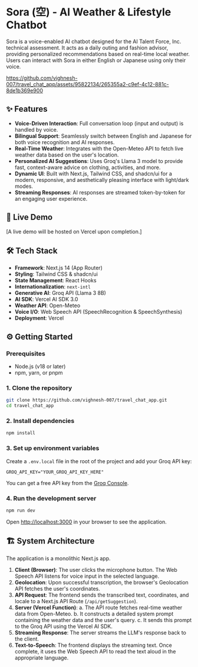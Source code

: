 # Sora (空) - AI Weather & Lifestyle Chatbot

Sora is a voice-enabled AI chatbot designed for the AI Talent Force, Inc. technical assessment. It acts as a daily outing and fashion advisor, providing personalized recommendations based on real-time local weather. Users can interact with Sora in either English or Japanese using only their voice.

https://github.com/vighnesh-007/travel_chat_app/assets/95822134/265355a2-c9ef-4c12-881c-8de1b369e900

## ✨ Features

- **Voice-Driven Interaction**: Full conversation loop (input and output) is handled by voice.
- **Bilingual Support**: Seamlessly switch between English and Japanese for both voice recognition and AI responses.
- **Real-Time Weather**: Integrates with the Open-Meteo API to fetch live weather data based on the user's location.
- **Personalized AI Suggestions**: Uses Groq's Llama 3 model to provide fast, context-aware advice on clothing, activities, and more.
- **Dynamic UI**: Built with Next.js, Tailwind CSS, and shadcn/ui for a modern, responsive, and aesthetically pleasing interface with light/dark modes.
- **Streaming Responses**: AI responses are streamed token-by-token for an engaging user experience.

## 🚀 Live Demo

[A live demo will be hosted on Vercel upon completion.]

## 🛠️ Tech Stack

- **Framework**: Next.js 14 (App Router)
- **Styling**: Tailwind CSS & shadcn/ui
- **State Management**: React Hooks
- **Internationalization**: `next-intl`
- **Generative AI**: Groq API (Llama 3 8B)
- **AI SDK**: Vercel AI SDK 3.0
- **Weather API**: Open-Meteo
- **Voice I/O**: Web Speech API (SpeechRecognition & SpeechSynthesis)
- **Deployment**: Vercel

## ⚙️ Getting Started

### Prerequisites

- Node.js (v18 or later)
- npm, yarn, or pnpm

### 1. Clone the repository

```bash
git clone https://github.com/vighnesh-007/travel_chat_app.git
cd travel_chat_app
```

### 2. Install dependencies

```bash
npm install
```

### 3. Set up environment variables

Create a `.env.local` file in the root of the project and add your Groq API key:

```.env.local
GROQ_API_KEY="YOUR_GROQ_API_KEY_HERE"
```

You can get a free API key from the [Groq Console](https://console.groq.com/keys).

### 4. Run the development server

```bash
npm run dev
```

Open [http://localhost:3000](http://localhost:3000) in your browser to see the application.

## 🏗️ System Architecture

The application is a monolithic Next.js app.

1.  **Client (Browser)**: The user clicks the microphone button. The Web Speech API listens for voice input in the selected language.
2.  **Geolocation**: Upon successful transcription, the browser's Geolocation API fetches the user's coordinates.
3.  **API Request**: The frontend sends the transcribed text, coordinates, and locale to a Next.js API Route (`/api/getSuggestion`).
4.  **Server (Vercel Function)**:
    a. The API route fetches real-time weather data from Open-Meteo.
    b. It constructs a detailed system prompt containing the weather data and the user's query.
    c. It sends this prompt to the Groq API using the Vercel AI SDK.
5.  **Streaming Response**: The server streams the LLM's response back to the client.
6.  **Text-to-Speech**: The frontend displays the streaming text. Once complete, it uses the Web Speech API to read the text aloud in the appropriate language.
